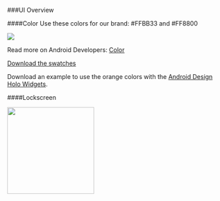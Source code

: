 ###UI Overview

####Color
Use these colors for our brand: \#FFBB33 and \#FF8800

![](/android-doc-odm/res/colors.png)

Read more on Android Developers: [Color](http://developer.android.com/design/style/color.html "Android Developers")

[Download the swatches](http://developer.android.com/downloads/design/Android_Design_Color_Swatches_20120229.zip)

Download an example to use the orange colors with the [Android Design Holo Widgets](/android-doc-odm/res/Android_Design_Holo_Widgets_20120814.fw.png).

####Lockscreen

<img  src="/android-doc-odm/res/logo-slide-lock-screen.svg" style="width: 200px;"/>